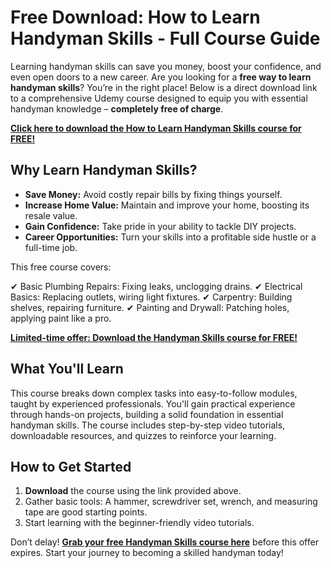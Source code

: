 # Free Download: How to Learn Handyman Skills - Full Course Guide

Learning handyman skills can save you money, boost your confidence, and even open doors to a new career. Are you looking for a **free way to learn handyman skills**? You’re in the right place! Below is a direct download link to a comprehensive Udemy course designed to equip you with essential handyman knowledge – **completely free of charge**.

[**Click here to download the How to Learn Handyman Skills course for FREE!**](https://udemywork.com/how-to-learn-handyman-skills)

## Why Learn Handyman Skills?

*   **Save Money:** Avoid costly repair bills by fixing things yourself.
*   **Increase Home Value:** Maintain and improve your home, boosting its resale value.
*   **Gain Confidence:** Take pride in your ability to tackle DIY projects.
*   **Career Opportunities:** Turn your skills into a profitable side hustle or a full-time job.

This free course covers:

✔ Basic Plumbing Repairs: Fixing leaks, unclogging drains.
✔ Electrical Basics: Replacing outlets, wiring light fixtures.
✔ Carpentry: Building shelves, repairing furniture.
✔ Painting and Drywall: Patching holes, applying paint like a pro.

[**Limited-time offer: Download the Handyman Skills course for FREE!**](https://udemywork.com/how-to-learn-handyman-skills)

## What You'll Learn

This course breaks down complex tasks into easy-to-follow modules, taught by experienced professionals. You'll gain practical experience through hands-on projects, building a solid foundation in essential handyman skills. The course includes step-by-step video tutorials, downloadable resources, and quizzes to reinforce your learning.

## How to Get Started

1.  **Download** the course using the link provided above.
2.  Gather basic tools: A hammer, screwdriver set, wrench, and measuring tape are good starting points.
3.  Start learning with the beginner-friendly video tutorials.

Don’t delay! **[Grab your free Handyman Skills course here](https://udemywork.com/how-to-learn-handyman-skills)** before this offer expires. Start your journey to becoming a skilled handyman today!
